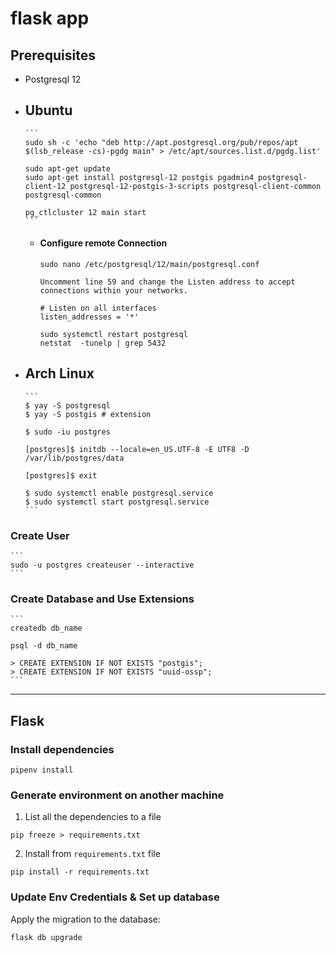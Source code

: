 # flask app

## Prerequisites

- Postgresql 12

- ## Ubuntu

      ```
      sudo sh -c 'echo "deb http://apt.postgresql.org/pub/repos/apt $(lsb_release -cs)-pgdg main" > /etc/apt/sources.list.d/pgdg.list'

      sudo apt-get update
      sudo apt-get install postgresql-12 postgis pgadmin4 postgresql-client-12 postgresql-12-postgis-3-scripts postgresql-client-common  postgresql-common

      pg_ctlcluster 12 main start
      ```

    - #### Configure remote Connection

      ```
      sudo nano /etc/postgresql/12/main/postgresql.conf

      Uncomment line 59 and change the Listen address to accept connections within your networks.

      # Listen on all interfaces
      listen_addresses = '*'

      sudo systemctl restart postgresql
      netstat  -tunelp | grep 5432
      ```

- ## Arch Linux

      ```
      $ yay -S postgresql
      $ yay -S postgis # extension

      $ sudo -iu postgres

      [postgres]$ initdb --locale=en_US.UTF-8 -E UTF8 -D /var/lib/postgres/data

      [postgres]$ exit

      $ sudo systemctl enable postgresql.service
      $ sudo systemctl start postgresql.service
      ```

### Create User

    ```
    sudo -u postgres createuser --interactive
    ```

### Create Database and Use Extensions

    ```
    createdb db_name

    psql -d db_name

    > CREATE EXTENSION IF NOT EXISTS "postgis";
    > CREATE EXTENSION IF NOT EXISTS "uuid-ossp";
    ```

<hr />

## Flask

### Install dependencies

```
pipenv install
```

### Generate environment on another machine

1. List all the dependencies to a file

```
pip freeze > requirements.txt
```

2. Install from `requirements.txt` file

```
pip install -r requirements.txt
```

### Update Env Credentials & Set up database

Apply the migration to the database:

```
flask db upgrade
```
